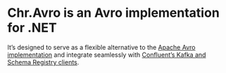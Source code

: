 # Chr.Avro is an Avro implementation for .NET

It’s designed to serve as a flexible alternative to the [Apache Avro implementation](https://github.com/apache/avro/tree/master/lang/csharp/src/apache/main) and integrate seamlessly with [Confluent’s Kafka and Schema Registry clients](https://github.com/confluentinc/confluent-kafka-dotnet).
